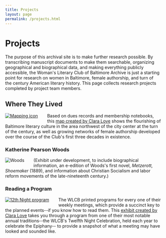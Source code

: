 ```yaml
---
title: Projects
layout: page
permalink: /projects.html
---
```


# Projects

The purpose of this archival site is to make further research possible. By transcribing manuscript documents to make them searchable, organizing geographical and biographical data, and making everything publicly accessible, the Woman's Literary Club of Baltimore Archive is just a starting point for research on women in Baltimore, female authorship, and turn of the century American literary history. This page collects research projects completed by project team members.

## Where They Lived
<div style="float: left;padding-right: 30px;padding-bottom: 15px;"><a href="https://elizajames.github.io/WLCB_draft//projects/mapping.html"><img src="https://elizajames.github.io/WLCB_draft/assets/img/mapping.png" alt="Mapping icon"></a></div>

Based on dues records and membership notebooks, this [map created by Clara Love](https://elizajames.github.io/WLCB_draft/mapping.html) shows the flourishing of Baltimore literary culture in the area northwest of the city center at the turn of the century, as well as growing networks of female authorship developed over the course of the Club's first three decades in existence.

### Katherine Pearson Woods
<div style="float: left;padding-right: 30px;padding-bottom: 15px;"><img src="https://elizajames.github.io/WLCB_draft/assets/img/KatharineWoods.jpg" alt="Woods"></div>

(Exhibit under development, to include biographical information, an e-edition of Woods's first novel, _Metzerott, Shoemaker_ (1889), and information about Christian Socialism and labor reform movements of the late-nineteenth century.)

### Reading a Program
<div style="float: left;padding-right: 30px;padding-bottom: 15px;"><a href="https://elizajames.github.io/WLCB_draft//projects/program.html"><img src="https://elizajames.github.io/WLCB_draft/assets/img/program.png" alt="12th Night program"></a></div>

The WLCB printed programs for every one of their weekly meetings, which provide a succinct key to the planned events--if you know how to read them. This [exhibit created by Clara Love](https://elizajames.github.io/WLCB_draft/reading-a-program.html) takes you through a program from one of their most notable annual traditions--the WLCB's Twelfth Night Celebration, held each year to celebrate the Epiphany-- to provide a snapshot of what a meeting may have looked and sounded like.
